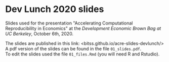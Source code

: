 # Dev Lunch 2020 slides

Slides used for the presentation "Accelerating Computational Reproducibility in Economics" at the *Development Economic Brown Bag at UC Berkeley*, October 6th, 2020.  

The slides are published in this link: <bitss.github.io/acre-slides-devlunch/>
A pdf version of the slides can be found in the file `01_slides.pdf`.  
To edit the slides used the file `01_files.Rmd` (you will need R and Rstudio).   
